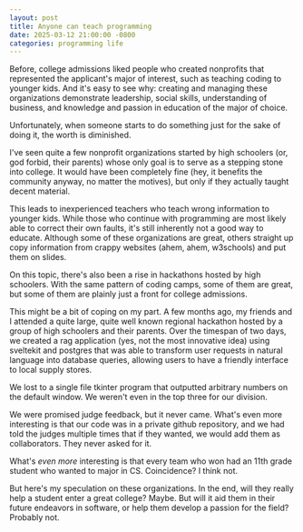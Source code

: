 ```yaml
---
layout: post
title: Anyone can teach programming
date: 2025-03-12 21:00:00 -0800
categories: programming life
---
```


Before, college admissions liked people who created nonprofits that represented the applicant's major of interest, such as teaching coding to younger kids. And it's easy to see why: creating and managing these organizations demonstrate leadership, social skills, understanding of business, and knowledge and passion in education of the major of choice.

Unfortunately, when someone starts to do something just for the sake of doing it, the worth is diminished.

I've seen quite a few nonprofit organizations started by high schoolers (or, god forbid, their parents) whose only goal is to serve as a stepping stone into college. It would have been completely fine (hey, it benefits the community anyway, no matter the motives), but only if they actually taught decent material.

This leads to inexperienced teachers who teach wrong information to younger kids. While those who continue with programming are most likely able to correct their own faults, it's still inherently not a good way to educate. Although some of these organizations are great, others straight up copy information from crappy websites (ahem, ahem, w3schools) and put them on slides. 

On this topic, there's also been a rise in hackathons hosted by high schoolers. With the same pattern of coding camps, some of them are great, but some of them are plainly just a front for college admissions.

This might be a bit of coping on my part. A few months ago, my friends and I attended a quite large, quite well known regional hackathon hosted by a group of high schoolers and their parents. Over the timespan of two days, we created a rag application (yes, not the most innovative idea) using sveltekit and postgres that was able to transform user requests in natural language into database queries, allowing users to have a friendly interface to local supply stores. 

We lost to a single file tkinter program that outputted arbitrary numbers on the default window. We weren't even in the top three for our division.

We were promised judge feedback, but it never came. What's even more interesting is that our code was in a private github repository, and we had told the judges multiple times that if they wanted, we would add them as collaborators. They never asked for it.

What's *even more* interesting is that every team who won had an 11th grade student who wanted to major in CS. Coincidence? I think not.

But here's my speculation on these organizations. In the end, will they really help a student enter a great college? Maybe. But will it aid them in their future endeavors in software, or help them develop a passion for the field? Probably not.


